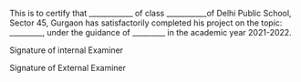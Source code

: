 This is to certify that ____________ of class ___________of Delhi Public School, Sector 45, Gurgaon has satisfactorily completed his project on the topic: _________, under the guidance of _________ in the academic year 2021-2022.

Signature of internal Examiner

Signature of External Examiner